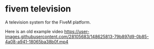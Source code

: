 # fivem television
A television system for the FiveM platform.

Here is an old example video
https://user-images.githubusercontent.com/28105683/148625813-79b897d9-0b85-4a08-a941-18065ba38b0f.mp4

